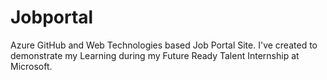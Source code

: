 # Jobportal
Azure GitHub and Web Technologies based Job Portal Site. I've created to demonstrate my Learning during my Future Ready Talent Internship at Microsoft.
